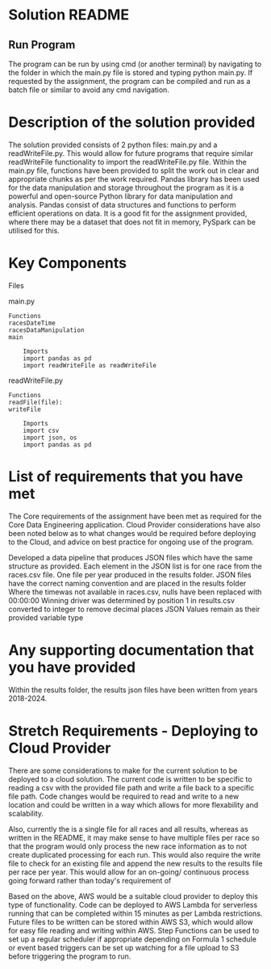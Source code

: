 # Solution README
## Run Program
The program can be run by using cmd (or another terminal) by navigating to the folder in which the main.py file is stored and typing python main.py. If requested by the assignment, the program can be compiled and run as a batch file or similar to avoid any cmd navigation.

# Description of the solution provided
The solution provided consists of 2 python files: main.py and a readWriteFile.py. This would allow for future programs that require similar readWriteFile functionality to import the readWriteFile.py file. Within the main.py file, functions have been provided to split the work out in clear and appropriate chunks as per the work required. Pandas library has been used for the data manipulation and storage throughout the program as it is a powerful and open-source Python library for data manipulation and analysis. Pandas consist of data structures and functions to perform efficient operations on data. It is a good fit for the assignment provided, where there may be a dataset that does not fit in memory, PySpark can be utilised for this.

# Key Components
Files

main.py
   
    Functions
    racesDateTime
    racesDataManipulation
    main
        
        Imports
        import pandas as pd
        import readWriteFile as readWriteFile

readWriteFile.py
    
    Functions
    readFile(file):
    writeFile
        
        Imports
        import csv
        import json, os
        import pandas as pd

# List of requirements that you have met
The Core requirements of the assignment have been met as required for the Core Data Engineering application. Cloud Provider considerations have also been noted below as to what changes would be required before deploying to the Cloud, and advice on best practice for ongoing use of the program. 

Developed a data pipeline that produces JSON files which have the same structure as provided.
Each element in the JSON list is for one race from the races.csv file.
One file per year produced in the results folder.
JSON files have the correct naming convention and are placed in the results folder
Where the timewas not available in races.csv, nulls have been replaced with 00:00:00
Winning driver was determined by position 1 in results.csv converted to integer to remove decimal places
JSON Values remain as their provided variable type

# Any supporting documentation that you have provided
Within the results folder, the results json files have been written from years 2018-2024.

# Stretch Requirements - Deploying to Cloud Provider
There are some considerations to make for the current solution to be deployed to a cloud solution. The current code is written to be specific to reading a csv with the provided file path and write a file back to a specific file path. Code changes would be required to read and write to a new location and could be written in a way which allows for more flexability and scalability. 

Also, currently the is a single file for all races and all results, whereas as written in the README, it may make sense to have multiple files per race so that the program would only process the new race information as to not create duplicated processing for each run. This would also require the write file to check for an existing file and append the new results to the results file per race per year. This would allow for an on-going/ continuous process going forward rather than today's requirement of 

Based on the above, AWS would be a suitable cloud provider to deploy this type of functionality. Code can be deployed to AWS Lambda for serverless running that can be completed within 15 minutes as per Lambda restrictions. Future files to be written can be stored within AWS S3, which would allow for easy file reading and writing within AWS. Step Functions can be used to set up a regular scheduler if appropriate depending on Formula 1 schedule or event based triggers can be set up watching for a file upload to S3 before triggering the program to run.